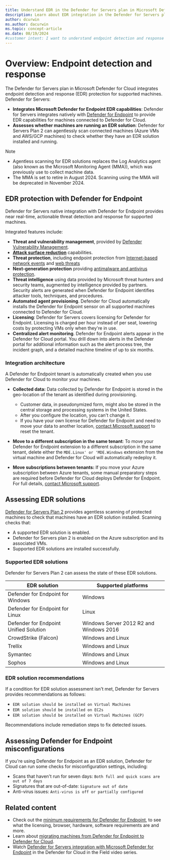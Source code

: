 ```yaml
---
title: Understand EDR in the Defender for Servers plan in Microsoft Defender for Cloud
description: Learn about EDR integration in the Defender for Servers plan in Microsoft Defender for Cloud.
author: dcurwin
ms.author: dacurwin
ms.topic: concept-article
ms.date: 08/19/2024
#customer intent: I want to understand endpoint detection and response (EDR) capabilities provided by Defender for Servers plan, and what EDR solutions are available.
---
```


# Overview: Endpoint detection and response 

The Defender for Servers plan in Microsoft Defender for Cloud integrates endpoint detection and response (EDR) protection for supported machines. Defender for Servers:

- **Integrates Microsoft Defender for Endpoint EDR capabilities**: Defender for Servers integrates natively with [Defender for Endpoint](/defender-endpoint/microsoft-defender-endpoint) to provide EDR capabilities for machines connected to Defender for Cloud.
- **Assesses whether machines are running an EDR solution**: Defender for Servers Plan 2 can agentlessly scan connected machines (Azure VMs and AWS/GCP machines) to check whether they have an EDR solution installed and running.

> [!NOTE]
> - Agentless scanning for EDR solutions replaces the Log Analytics agent (also known as the Microsoft Monitoring Agent (MMA)), which was previously use to collect machine data.
> - The MMA is set to retire in August 2024. Scanning using the MMA will be deprecated in November 2024.



## EDR protection with Defender for Endpoint

Defender for Servers native integration with Defender for Endpoint provides near real-time, actionable threat detection and response for supported machines.

Integrated features include:

- **Threat and vulnerability management**, provided by [Defender Vulnerability Management](/defender-vulnerability-management/defender-vulnerability-management).
- **[Attack surface reduction](/defender-endpoint/attack-surface-reduction)** capabilities.
- **Threat protection**, including endpoint protection from [Internet-based network events](/defender-endpoint/network-protection) and [web threats](/defender-endpoint/web-protection-overview)
- **Next-generation protection** providing [antimalware and antivirus protection](/defender-endpoint/next-generation-protection). 
- **Threat intelligence** using data provided by Microsoft threat hunters and security teams, augmented by intelligence provided by partners. Security alerts are generated when Defender for Endpoint identifies attacker tools, techniques, and procedures.
- **Automated agent provisioning**. Defender for Cloud automatically installs the Defender for Endpoint sensor on all supported machines connected to Defender for Cloud.
- **Licensing**: Defender for Servers covers licensing for Defender for Endpoint. Licensing is charged per hour instead of per seat, lowering costs by protecting VMs only when they're in use.
- **Centralized alert monitoring**. Defender for Endpoint alerts appear in the Defender for Cloud portal. You drill down into alerts in the Defender portal for additional information such as the alert process tree, the incident graph, and a detailed machine timeline of up to six months.

### Integration architecture

A Defender for Endpoint tenant is automatically created when you use Defender for Cloud to monitor your machines.

- **Collected data:** Data collected by Defender for Endpoint is stored in the geo-location of the tenant as identified during provisioning.

    - Customer data, in pseudonymized form, might also be stored in the central storage and processing systems in the United States.
    - After you configure the location, you can't change it.
    - If you have your own license for Defender for Endpoint and need to move your data to another location, [contact Microsoft support](https://portal.azure.com/#blade/Microsoft_Azure_Support/HelpAndSupportBlade/overview) to reset the tenant.
- **Move to a different subscription in the same tenant**: To move your Defender for Endpoint extension to a different subscription in the same tenant, delete either the `MDE.Linux' or 'MDE.Windows` extension from the virtual machine and Defender for Cloud will automatically redeploy it.
- **Move subscriptions between tenants:** If you move your Azure subscription between Azure tenants, some manual preparatory steps are required before Defender for Cloud deploys Defender for Endpoint. For full details, [contact Microsoft support](https://portal.azure.com/#blade/Microsoft_Azure_Support/HelpAndSupportBlade/overview).



## Assessing EDR solutions

[Defender for Servers Plan 2](defender-for-servers-overview.md) provides agentless scanning of protected machines to check that machines have an EDR solution installed. Scanning checks that:

- A supported EDR solution is enabled.
- Defender for Servers plan 2 is enabled on the Azure subscription and its associated VMs.
- Supported EDR solutions are installed successfully.

### Supported EDR solutions

Defender for Servers Plan 2 can assess the state of these EDR solutions.

| EDR solution | Supported platforms |
|--|--|
| Defender for Endpoint for Windows | Windows |
| Defender for Endpoint for Linux  | Linux |
| Defender for Endpoint Unified Solution  | Windows Server 2012 R2 and Windows 2016 |
| CrowdStrike (Falcon) | Windows and Linux |
| Trellix | Windows and Linux |
| Symantec | Windows and Linux |
| Sophos |  Windows and Linux | 

### EDR solution recommendations

If a condition for EDR solution assessment isn't met, Defender for Servers provides recommendations as follows:

- `EDR solution should be installed on Virtual Machines`
- `EDR solution should be installed on EC2s`
- `EDR solution should be installed on Virtual Machines (GCP)`

Recommendations include remediation steps to fix detected issues.

## Assessing Defender for Endpoint misconfigurations

If you're using Defender for Endpoint as an EDR solution, Defender for Cloud can run some checks for misconfiguration settings, including:

- Scans that haven't run for seven days: `Both full and quick scans are out of 7 days`
- Signatures that are out-of-date: `Signature out of date`
- Anti-virus issues: `Anti-virus is off or partially configured`

## Related content

- Check out the [minimum requirements for Defender for Endpoint](/defender-endpoint/minimum-requirements), to see what the licensing, browser, hardware, software requirements are and more.
- Learn about [migrating machines from Defender for Endpoint to Defender for Cloud](/microsoft-365/security/defender-endpoint/migrating-mde-server-to-cloud).
- Watch [Defender for Servers integration with Microsoft Defender for Endpoint](episode-sixteen.md) in the Defender for Cloud in the Field video series.
